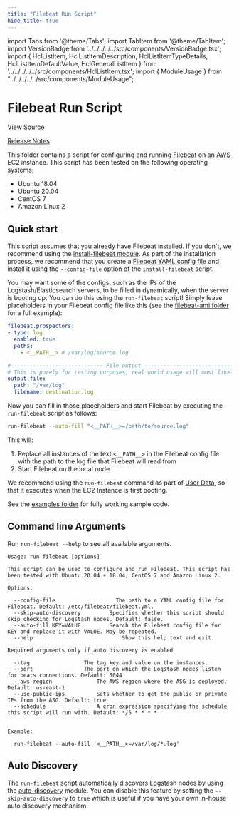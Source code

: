 ```yaml
---
title: "Filebeat Run Script"
hide_title: true
---
```


import Tabs from '@theme/Tabs';
import TabItem from '@theme/TabItem';
import VersionBadge from '../../../../../src/components/VersionBadge.tsx';
import { HclListItem, HclListItemDescription, HclListItemTypeDetails, HclListItemDefaultValue, HclGeneralListItem } from '../../../../../src/components/HclListItem.tsx';
import { ModuleUsage } from "../../../../../src/components/ModuleUsage";

<VersionBadge repoTitle="ELK AWS Module" version="0.11.1" lastModifiedVersion="0.10.0"/>

# Filebeat Run Script

<a href="https://github.com/gruntwork-io/terraform-aws-elk/tree/master/modules/run-filebeat" className="link-button" title="View the source code for this module in GitHub.">View Source</a>

<a href="https://github.com/gruntwork-io/terraform-aws-elk/releases/tag/v0.10.0" className="link-button" title="Release notes for only versions which impacted this module.">Release Notes</a>

This folder contains a script for configuring and running [Filebeat](https://www.elastic.co/products/beats/filebeat) on an [AWS](https://aws.amazon.com/) EC2 instance. This script has been tested on the following operating systems:

*   Ubuntu 18.04
*   Ubuntu 20.04
*   CentOS 7
*   Amazon Linux 2

## Quick start

This script assumes that you already have Filebeat installed. If you don't, we recommend using the [install-filebeat module](https://github.com/gruntwork-io/terraform-aws-elk/tree/master/modules/install-filebeat). As part of the installation process, we recommend that you create a [Filebeat YAML config file](https://www.elastic.co/guide/en/beats/filebeat/current/configuring-howto-filebeat.html) and install it using the `--config-file` option of the `install-filebeat` script.

You may want some of the configs, such as the IPs of the Logstash/Elasticsearch servers, to be filled in dynamically, when the server is booting up. You can do this using the `run-filebeat` script! Simply leave placeholders in your Filebeat config file like this (see the [filebeat-ami folder](https://github.com/gruntwork-io/terraform-aws-elk/tree/master/examples/elk-amis/filebeat/config) for a full example):

```yaml
filebeat.prospectors:
- type: log
  enabled: true
  paths:
    - <__PATH__> # /var/log/source.log

#----------------------------- File output --------------------------------
# This is purely for testing purposes, real world usage will most likely send logs to Logstash or Elasticsearch
output.file:
  path: "/var/log"
  filename: destination.log

```

Now you can fill in those placeholders and start Filebeat by executing the `run-filebeat` script as follows:

```bash
run-filebeat --auto-fill "<__PATH__>=/path/to/source.log"
```

This will:

1.  Replace all instances of the text `<__PATH__>` in the Filebeat config file with the path to the log file that Filebeat will read from
2.  Start Filebeat on the local node.

We recommend using the `run-filebeat` command as part of [User Data](http://docs.aws.amazon.com/AWSEC2/latest/UserGuide/user-data.html#user-data-shell-scripts), so that it executes when the EC2 Instance is first booting.

See the [examples folder](https://github.com/gruntwork-io/terraform-aws-elk/tree/master/examples/elk-single-cluster) for fully working sample code.

## Command line Arguments

Run `run-filebeat --help` to see all available arguments.

```
Usage: run-filebeat [options]

This script can be used to configure and run Filebeat. This script has been tested with Ubuntu 20.04 + 18.04, CentOS 7 and Amazon Linux 2.

Options:

  --config-file				      The path to a YAML config file for Filebeat. Default: /etc/filebeat/filebeat.yml.
  --skip-auto-discovery			Specifies whether this script should skip checking for Logstash nodes. Default: false.
  --auto-fill KEY=VALUE			Search the Filebeat config file for KEY and replace it with VALUE. May be repeated.
  --help				            Show this help text and exit.

Required arguments only if auto discovery is enabled

  --tag					The tag key and value on the instances.
  --port				The port on which the Logstash nodes listen for beats connections. Default: 5044
  --aws-region				The AWS region where the ASG is deployed. Default: us-east-1
  --use-public-ips			Sets whether to get the public or private IPs from the ASG. Default: true
  --schedule				A cron expression specifying the schedule this script will run with. Default: */5 * * * *


Example:

  run-filebeat --auto-fill '<__PATH__>=/var/log/*.log'
```

## Auto Discovery

The `run-filebeat` script automatically discovers Logstash nodes by using the [auto-discovery](https://github.com/gruntwork-io/terraform-aws-elk/tree/master/modules/auto-discovery) module. You can disable this feature by setting the `--skip-auto-discovery` to `true` which is useful if you have your own in-house auto discovery mechanism.


<!-- ##DOCS-SOURCER-START
{
  "originalSources": [
    "https://github.com/gruntwork-io/terraform-aws-elk/tree/master/modules/run-filebeat/readme.md",
    "https://github.com/gruntwork-io/terraform-aws-elk/tree/master/modules/run-filebeat/variables.tf",
    "https://github.com/gruntwork-io/terraform-aws-elk/tree/master/modules/run-filebeat/outputs.tf"
  ],
  "sourcePlugin": "module-catalog-api",
  "hash": "cb77641fff996086e3702fc068bfdd99"
}
##DOCS-SOURCER-END -->
